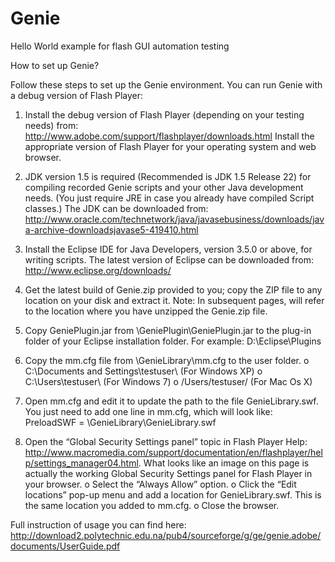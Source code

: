 # Genie
Hello World example for flash GUI automation testing

How to set up Genie?

Follow these steps to set up the Genie environment. You can run Genie with a debug version of Flash
Player:

1. Install the debug version of Flash Player (depending on your testing needs) from:
http://www.adobe.com/support/flashplayer/downloads.html
Install the appropriate version of Flash Player for your operating system and web browser.

2. JDK version 1.5 is required (Recommended is JDK 1.5 Release 22) for compiling recorded Genie
scripts and your other Java development needs. (You just require JRE in case you already have
compiled Script classes.) The JDK can be downloaded from:
http://www.oracle.com/technetwork/java/javasebusiness/downloads/java-archive-downloadsjavase5-419410.html

3. Install the Eclipse IDE for Java Developers, version 3.5.0 or above, for writing scripts. The latest
version of Eclipse can be downloaded from:
http://www.eclipse.org/downloads/

4. Get the latest build of Genie.zip provided to you; copy the ZIP file to any location on your disk
and extract it.
Note: In subsequent pages, <GeniePath> will refer to the location where you have unzipped the
Genie.zip file.

5. Copy GeniePlugin.jar from <GeniePath>\GeniePlugin\GeniePlugin.jar to the plug-in folder of your
Eclipse installation folder. For example: D:\Eclipse\Plugins

6. Copy the mm.cfg file from <GeniePath>\GenieLibrary\mm.cfg to the user folder.
o C:\Documents and Settings\testuser\ (For Windows XP)
o C:\Users\testuser\ (For Windows 7)
o /Users/testuser/ (For Mac Os X)

7. Open mm.cfg and edit it to update the path to the file GenieLibrary.swf. You just need to add one
line in mm.cfg, which will look like:
PreloadSWF = <GeniePath>\GenieLibrary\GenieLibrary.swf

8. Open the “Global Security Settings panel” topic in Flash Player Help:
http://www.macromedia.com/support/documentation/en/flashplayer/help/settings_manager04.html. What looks like an image on this page is actually the working Global Security Settings panel
for Flash Player in your browser.
o Select the “Always Allow” option.
o Click the “Edit locations” pop-up menu and add a location for GenieLibrary.swf. This is the
same location you added to mm.cfg.
o Close the browser.

Full instruction of usage you can find here:
http://download2.polytechnic.edu.na/pub4/sourceforge/g/ge/genie.adobe/documents/UserGuide.pdf

